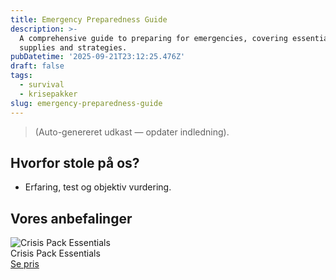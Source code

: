 ```yaml
---
title: Emergency Preparedness Guide
description: >-
  A comprehensive guide to preparing for emergencies, covering essential
  supplies and strategies.
pubDatetime: '2025-09-21T23:12:25.476Z'
draft: false
tags:
  - survival
  - krisepakker
slug: emergency-preparedness-guide
---
```

> (Auto-genereret udkast — opdater indledning).

## Hvorfor stole på os?
- Erfaring, test og objektiv vurdering.

## Vores anbefalinger


<!-- Auto: Affiliate-kort fra Products/SKUs -->

<div class="aff-card"><img src="abstract_15.png (https://v5.airtableusercontent.com/v3/u/45/45/1758506400000/H7SmH1ub-Lz-whKix7-rvw/t6pw9IV1JkKBeNsuURqW1Fd6bWn5pmaoj4EiAjPA0Y7l3j6hnu9dwXlwISgiC8SaXK9aFa4Xk74D--7WB529JyOoiEAewdCS0BKLwX9MOo-oWKtmGvPN5Ziddgn0O57w_VOIzHr1vAsCDWxw5qG2RV23iiPpGqr-IcMhjQJTPos/3f_829g-hrVrNnG6TJPv7EsoMEcxrWRVKWuecOatnaY)" alt="Crisis Pack Essentials" class="aff-card__img" /><div class="aff-card__meta"><div class="aff-card__title">Crisis Pack Essentials</div><a class="aff-btn" href="https://affiliate.homeessentialsee62.com/deal789?utm_source=klartilalt&utm_medium=affiliate&subid=emergency-preparedness-guide-2025-09-21" rel="sponsored nofollow noopener" target="_blank">Se pris</a></div></div>

